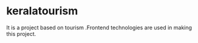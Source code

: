 # keralatourism
It is a project based on tourism .Frontend technologies are used in making this project.
